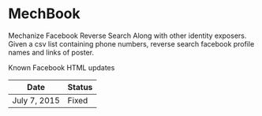 # MechBook

Mechanize Facebook Reverse Search Along with other identity exposers. Given a csv list containing phone numbers, reverse search facebook profile names and links of poster. 

Known Facebook HTML updates

Date  | Status
------------- | -------------
July 7, 2015  | Fixed
